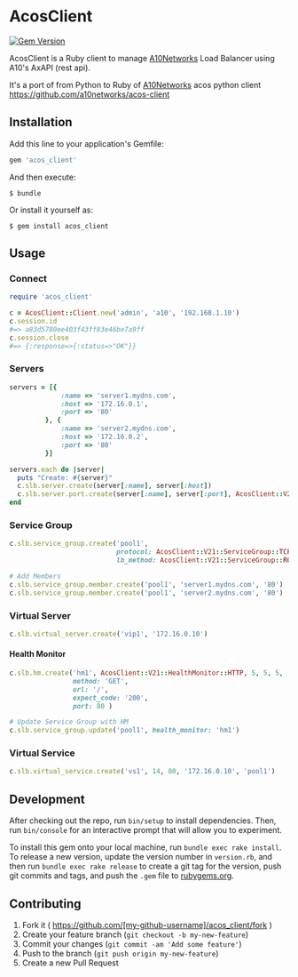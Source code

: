 # AcosClient
[![Gem Version](https://badge.fury.io/rb/acos_client.svg)](http://badge.fury.io/rb/acos_client)

AcosClient is a Ruby client to manage [A10Networks](https://www.a10networks.com) Load Balancer using A10's AxAPI (rest api).

It's a port of from Python to Ruby of [A10Networks](https://www.a10networks.com) acos python client https://github.com/a10networks/acos-client

## Installation

Add this line to your application's Gemfile:

```ruby
gem 'acos_client'
```

And then execute:

    $ bundle

Or install it yourself as:

    $ gem install acos_client

## Usage

### Connect

```ruby
require 'acos_client'

c = AcosClient::Client.new('admin', 'a10', '192.168.1.10')
c.session.id
#=> a83d5780ee403f43ff83e46be7a9ff
c.session.close
#=> {:response=>{:status=>"OK"}}
```

### Servers

```ruby
servers = [{
             :name => 'server1.mydns.com',
             :host => '172.16.0.1',
             :port => '80'
         }, {
             :name => 'server2.mydns.com',
             :host => '172.16.0.2',
             :port => '80'
         }]

servers.each do |server|
  puts "Create: #{server}"
  c.slb.server.create(server[:name], server[:host])
  c.slb.server.port.create(server[:name], server[:port], AcosClient::V21::Port::TCP)
end
```

### Service Group

```ruby
c.slb.service_group.create('pool1', 
						   protocol: AcosClient::V21::ServiceGroup::TCP, 
						   lb_method: AcosClient::V21::ServiceGroup::ROUND_ROBIN)

# Add Members 
c.slb.service_group.member.create('pool1', 'server1.mydns.com', '80')
c.slb.service_group.member.create('pool1', 'server2.mydns.com', '80')
```

### Virtual Server
```ruby
c.slb.virtual_server.create('vip1', '172.16.0.10')
```

#### Health Monitor

```ruby
c.slb.hm.create('hm1', AcosClient::V21::HealthMonitor::HTTP, 5, 5, 5, 
				method: 'GET', 
				url: '/', 
				expect_code: '200', 
				port: 80 )

# Update Service Group with HM
c.slb.service_group.update('pool1', health_monitor: 'hm1')
```

### Virtual Service
```ruby
c.slb.virtual_service.create('vs1', 14, 80, '172.16.0.10', 'pool1')

```

## Development

After checking out the repo, run `bin/setup` to install dependencies. Then, run `bin/console` for an interactive prompt that will allow you to experiment.

To install this gem onto your local machine, run `bundle exec rake install`. To release a new version, update the version number in `version.rb`, and then run `bundle exec rake release` to create a git tag for the version, push git commits and tags, and push the `.gem` file to [rubygems.org](https://rubygems.org).

## Contributing

1. Fork it ( https://github.com/[my-github-username]/acos_client/fork )
2. Create your feature branch (`git checkout -b my-new-feature`)
3. Commit your changes (`git commit -am 'Add some feature'`)
4. Push to the branch (`git push origin my-new-feature`)
5. Create a new Pull Request
